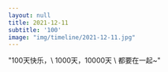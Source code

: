 ```yaml
---
layout: null
title: 2021-12-11
subtitle: '100'
image: "img/timeline/2021-12-11.jpg"
---
```

"100天快乐，\\
1000天，10000天 \\
都要在一起~"
